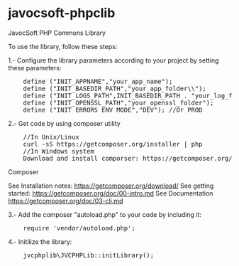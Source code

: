 javocsoft-phpclib
=================

JavocSoft PHP Commons Library

To use the library, follow these steps:

1.- Configure the library parameters according to your project by setting these parameters:
<pre>
    define ("INIT_APPNAME","your_app_name");
    define ("INIT_BASEDIR_PATH","your_app_folder\\");
    define ("INIT_LOGS_PATH",INIT_BASEDIR_PATH . "your_log_folder\\");
    define ("INIT_OPENSSL_PATH","your_openssl_folder");
    define ("INIT_ERRORS_ENV_MODE","DEV"); //Or PROD
</pre>

2.- Get code by using composer utility
<pre>
    //In Unix/Linux
    curl -sS https://getcomposer.org/installer | php   
    //In Windows system
    Download and install comporser: https://getcomposer.org/Composer-Setup.exe
</pre>

Composer

  See Installation notes:  https://getcomposer.org/download/
  See getting started: https://getcomposer.org/doc/00-intro.md
  See Documentation https://getcomposer.org/doc/03-cli.md

3.- Add the composer "autoload.php" to your code by including it: 
<pre>
    require 'vendor/autoload.php';
</pre>
    
4.- Initilize the library:
<pre>
    jvcphplib\JVCPHPLib::initLibrary();
</pre>
